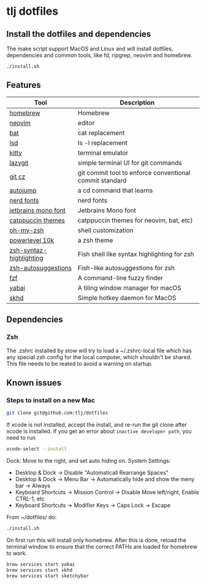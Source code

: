 # tlj dotfiles

## Install the dotfiles and dependencies

The make script support MacOS and Linux and will install dotfiles, dependencies and common tools, like fd, ripgrep, neovim and homebrew.

```shell
./install.sh
```

## Features

| Tool | Description |
|------|-------------|
| [homebrew](https://brew.sh) | Homebrew |
| [neovim](https://neovim.io) | editor |
| [bat](https://github.com/sharkdp/bat) | cat replacement |
| [lsd](https://github.com/peltoche/lsd) | ls -l replacement |
| [kitty](https://sw.kovidgoyal.net/kitty/) | terminal emulator |
| [lazygit](https://github.com/jesseduffield/lazygit) | simple terminal UI for git commands |
| [git cz](https://github.com/lintingzhen/commitizen-go) | git commit tool to enforce conventional commit standard |
| [autojump](https://github.com/wting/autojump) | a cd command that learns |
| [nerd fonts](https://github.com/ryanoasis/nerd-fonts) | nerd fonts |
| [jetbrains mono font](https://www.jetbrains.com/lp/mono/) | Jetbrains Mono font |
| [catppuccin themes](https://github.com/catppuccin/catppuccin) | catppuccin themes for neovim, bat, etc) |
| [oh-my-zsh](https://ohmyz.sh) | shell customization |
| [powerlevel 10k](https://github.com/romkatv/powerlevel10k) | a zsh theme |
| [zsh-syntaz-highlighting](https://github.com/zsh-users/zsh-syntax-highlighting) | Fish shell like syntax highlighting for zsh |
| [zsh-autosuggestions](https://github.com/zsh-users/zsh-autosuggestions) | Fish-like autosuggestions for zsh |
| [fzf](https://github.com/junegunn/fzf) | A command-line fuzzy finder |
| [yabai](https://github.com/koekeishiya/yabai) | A tiling window manager for macOS |
| [skhd](https://github.com/koekeishiya/skhd) | Simple hotkey daemon for MacOS |


## Dependencies

### Zsh

The .zshrc installed by stow will try to load a ~/.zshrc-local file which has any special zsh config for the local computer, which shouldn't be shared. This file needs to be reated to avoid a warning on startup.

## Known issues

### Steps to install on a new Mac

```bash
git clone git@github.com:tlj/dotfiles
```

If xcode is not installed, accept the install, and re-run the git clone after xcode is installed. If you get an error about `inactive developer path`, you need to run
```bash
xcode-select --install
```

Dock: Move to the right, and set auto hiding on.
System Settings:
 * Desktop & Dock -> Disable "Automaticall Rearrange Spaces"
 * Desktop & Dock -> Menu Bar -> Automatically hide and show the meny bar -> Always
 * Keyboard Shortcuts -> Mission Control -> Disable Move left/right, Enable CTRL-1, etc
 * Keyboard Shortcuts -> Modifier Keys -> Caps Lock -> Escape

From ~/dotfiles/ do:

```bash
./install.sh
```

On first run this will install only homebrew. After this is done, reload the terminal
window to ensure that the correct PATHs are loaded for homebrew to work.

```bash
brew services start yabai
brew services start skhd
brew services start sketchybar
```

